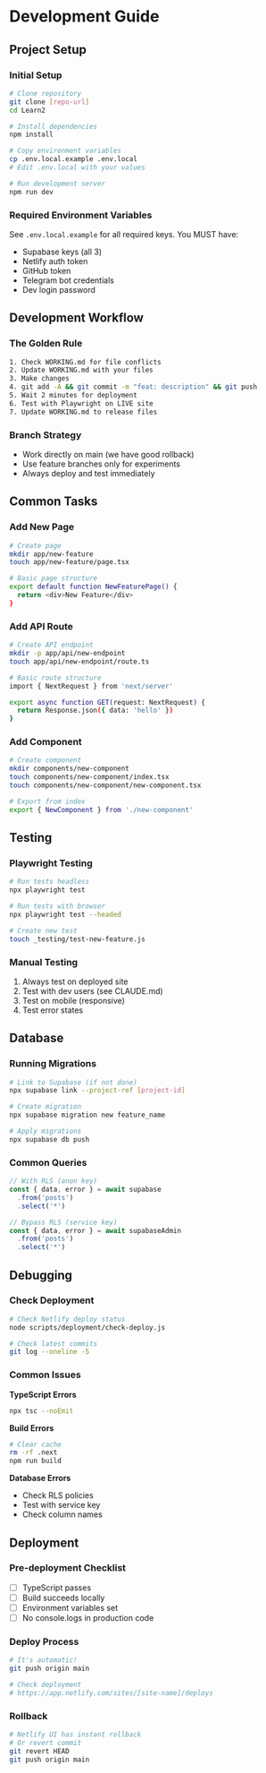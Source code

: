 # Development Guide

## Project Setup

### Initial Setup
```bash
# Clone repository
git clone [repo-url]
cd Learn2

# Install dependencies
npm install

# Copy environment variables
cp .env.local.example .env.local
# Edit .env.local with your values

# Run development server
npm run dev
```

### Required Environment Variables
See `.env.local.example` for all required keys. You MUST have:
- Supabase keys (all 3)
- Netlify auth token
- GitHub token
- Telegram bot credentials
- Dev login password

## Development Workflow

### The Golden Rule
```bash
1. Check WORKING.md for file conflicts
2. Update WORKING.md with your files
3. Make changes
4. git add -A && git commit -m "feat: description" && git push
5. Wait 2 minutes for deployment
6. Test with Playwright on LIVE site
7. Update WORKING.md to release files
```

### Branch Strategy
- Work directly on main (we have good rollback)
- Use feature branches only for experiments
- Always deploy and test immediately

## Common Tasks

### Add New Page
```bash
# Create page
mkdir app/new-feature
touch app/new-feature/page.tsx

# Basic page structure
export default function NewFeaturePage() {
  return <div>New Feature</div>
}
```

### Add API Route
```bash
# Create API endpoint
mkdir -p app/api/new-endpoint
touch app/api/new-endpoint/route.ts

# Basic route structure
import { NextRequest } from 'next/server'

export async function GET(request: NextRequest) {
  return Response.json({ data: 'hello' })
}
```

### Add Component
```bash
# Create component
mkdir components/new-component
touch components/new-component/index.tsx
touch components/new-component/new-component.tsx

# Export from index
export { NewComponent } from './new-component'
```

## Testing

### Playwright Testing
```bash
# Run tests headless
npx playwright test

# Run tests with browser
npx playwright test --headed

# Create new test
touch _testing/test-new-feature.js
```

### Manual Testing
1. Always test on deployed site
2. Test with dev users (see CLAUDE.md)
3. Test on mobile (responsive)
4. Test error states

## Database

### Running Migrations
```bash
# Link to Supabase (if not done)
npx supabase link --project-ref [project-id]

# Create migration
npx supabase migration new feature_name

# Apply migrations
npx supabase db push
```

### Common Queries
```typescript
// With RLS (anon key)
const { data, error } = await supabase
  .from('posts')
  .select('*')

// Bypass RLS (service key)
const { data, error } = await supabaseAdmin
  .from('posts')
  .select('*')
```

## Debugging

### Check Deployment
```bash
# Check Netlify deploy status
node scripts/deployment/check-deploy.js

# Check latest commits
git log --oneline -5
```

### Common Issues

**TypeScript Errors**
```bash
npx tsc --noEmit
```

**Build Errors**
```bash
# Clear cache
rm -rf .next
npm run build
```

**Database Errors**
- Check RLS policies
- Test with service key
- Check column names

## Deployment

### Pre-deployment Checklist
- [ ] TypeScript passes
- [ ] Build succeeds locally
- [ ] Environment variables set
- [ ] No console.logs in production code

### Deploy Process
```bash
# It's automatic!
git push origin main

# Check deployment
# https://app.netlify.com/sites/[site-name]/deploys
```

### Rollback
```bash
# Netlify UI has instant rollback
# Or revert commit
git revert HEAD
git push origin main
```